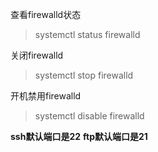 查看firewalld状态
> systemctl status firewalld

关闭firewalld
> systemctl stop firewalld

开机禁用firewalld
> systemctl disable firewalld

**ssh默认端口是22**
**ftp默认端口是21**

